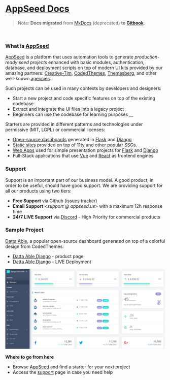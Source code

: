 # [AppSeed Docs](https://docs.appseed.us)

> Note: **Docs migrated** from [MkDocs](https://docs-old.appseed.us) (deprecated) **to [Gitbook](https://docs.appseed.us)**.

<br />

### What is [AppSeed](https://appseed.us/)  <a id="what-is-appseed"></a>

[AppSeed](https://appseed.us/) is a platform that uses automation tools to generate _production-ready seed projects_ enhanced with basic modules, authentication, database, and deployment scripts on top of modern UI kits provided by our amazing partners: [Creative-Tim](https://appseed.us/agency/creative-tim), [CodedThemes](https://appseed.us/agency/codedthemes), [Themesberg](https://appseed.us/agency/themesberg), and other well-known [agencies](https://appseed.us/agency).  

Such projects can be used in many contexts by developers and designers:  

* Start a new project and code specific features on top of the existing codebase
* Extract and integrate the UI files into a legacy project
* Beginners can use the codebase for learning purposes     __ 

Starters are provided in different patterns and technologies under permissive \(MIT, LGPL\) or commercial licenses: 

* [Open-source dashboards](https://appseed.us/admin-dashboards/open-source) generated in [Flask](https://appseed.us/admin-dashboards/flask) and [Django](https://appseed.us/admin-dashboards/django)
* [Static sites](https://appseed.us/static-site) provided on top of 11ty and other popular SSGs. 
* [Web Apps](https://appseed.us/django) used for simple presentation projects for [Flask](https://appseed.us/apps/flask-apps) and [Django](https://appseed.us/django) 
* Full-Stack applications that use [Vue](https://appseed.us/apps/vuejs) and [React](https://appseed.us/apps/react) as frontend engines.  



### Support

Support is an important part of our business model. A good product, in order to be useful, should have good support. We are providing support for all our products using two tiers:

* **Free Support** via Github \(issues tracker\)
* **Email Support** &lt;_support @ appseed.us&gt;_ with a maximum 12h response time
* **24/7 LIVE Support** via [Discord](https://discord.com/invite/fZC6hup) - High Priority for commercial products 



### Sample Project

[Datta Able](https://appseed.us/admin-dashboards/django-datta-able), a popular open-source dashboard generated on top of a colorful design from CodedThemes. 

* [Datta Able Django](https://appseed.us/admin-dashboards/django-datta-able) - product page
* [Datta Able Django](https://django-datta-able.appseed-srv1.com/) - LIVE Deployment

![Datta Able Django - Sample generated by AppSeed.](.gitbook/assets/datta-able-dashboard.png)



**Where to go from here**

* Browse [AppSeed](https://appseed.us/) and find a starter for your next project
* Access the [support](https://appseed.us/support) page in case you need help 

